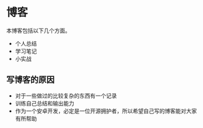 # 博客

本博客包括以下几个方面。

- 个人总结
- 学习笔记
- 小实战

## 写博客的原因

- 对于一些做过的比较复杂的东西有一个记录
- 训练自己总结和输出能力
- 作为一个安卓开发，必定是一位开源拥护者，所以希望自己写的博客能对大家有所帮助